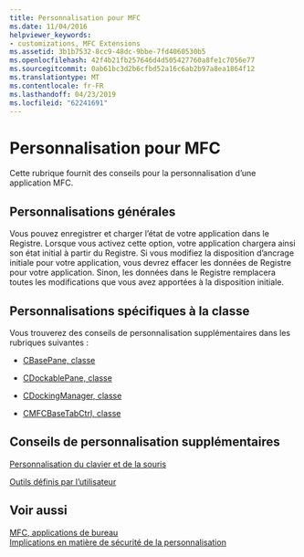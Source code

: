 ```yaml
---
title: Personnalisation pour MFC
ms.date: 11/04/2016
helpviewer_keywords:
- customizations, MFC Extensions
ms.assetid: 3b1b7532-8cc9-48dc-9bbe-7fd4060530b5
ms.openlocfilehash: 42f4b21fb257646d4d505427760a8fe1c7056e77
ms.sourcegitcommit: 0ab61bc3d2b6cfbd52a16c6ab2b97a8ea1864f12
ms.translationtype: MT
ms.contentlocale: fr-FR
ms.lasthandoff: 04/23/2019
ms.locfileid: "62241691"
---
```

# <a name="customization-for-mfc"></a>Personnalisation pour MFC

Cette rubrique fournit des conseils pour la personnalisation d’une application MFC.

## <a name="general-customizations"></a>Personnalisations générales

Vous pouvez enregistrer et charger l’état de votre application dans le Registre. Lorsque vous activez cette option, votre application chargera ainsi son état initial à partir du Registre. Si vous modifiez la disposition d’ancrage initiale pour votre application, vous devrez effacer les données de Registre pour votre application. Sinon, les données dans le Registre remplacera toutes les modifications que vous avez apportées à la disposition initiale.

## <a name="class-specific-customizations"></a>Personnalisations spécifiques à la classe

Vous trouverez des conseils de personnalisation supplémentaires dans les rubriques suivantes :

- [CBasePane, classe](../mfc/reference/cbasepane-class.md)

- [CDockablePane, classe](../mfc/reference/cdockablepane-class.md)

- [CDockingManager, classe](../mfc/reference/cdockingmanager-class.md)

- [CMFCBaseTabCtrl, classe](../mfc/reference/cmfcbasetabctrl-class.md)

## <a name="additional-customization-tips"></a>Conseils de personnalisation supplémentaires

[Personnalisation du clavier et de la souris](../mfc/keyboard-and-mouse-customization.md)

[Outils définis par l’utilisateur](../mfc/user-defined-tools.md)

## <a name="see-also"></a>Voir aussi

[MFC, applications de bureau](../mfc/mfc-desktop-applications.md)<br/>
[Implications en matière de sécurité de la personnalisation](../mfc/security-implications-of-customization.md)
